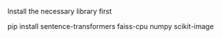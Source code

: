 Install the necessary library first

pip install sentence-transformers faiss-cpu numpy scikit-image
